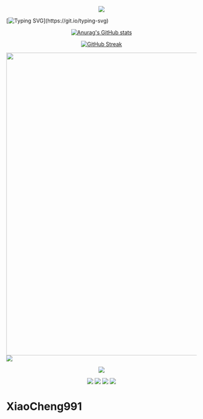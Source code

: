 <p align="center">
<img src="https://capsule-render.vercel.app/api?type=waving&color=timeGradient&height=300&&section=header&text=Hi VISITORS&fontSize=90&fontAlign=50&fontAlignY=30&desc=I am XiaoCheng2024!&descAlign=50&descSize=30&descAlignY=60&animation=twinkling" />
</p>

<!-- 动态字体 -->
[![Typing SVG](https://readme-typing-svg.demolab.com?font=Doto&pause=1000&center=true&vCenter=true&width=435&lines=Welcome+to+my+Gitub+profile+page!)](https://git.io/typing-svg)

<!-- Stats -->
<center>


[![Anurag's GitHub stats](https://github-readme-stats.vercel.app/api?username=xiaoCheng991&show_icons=true&theme=tokyonight)](https://github.com/anuraghazra/github-readme-stats)

<!-- Streak -->
[![GitHub Streak](https://streak-stats.demolab.com?user=XiaoCheng991)](https://git.io/streak-stats)

[//]: # (<!-- 语言 -->)

[//]: # (<img style="text-align: center;" src="https://github-readme-stats.vercel.app/api/top-langs/?username=XiaoCheng991&theme=transparent&hide_border=true&layout=donut-vertical&langs_count=6" />)

<!-- 贡献图 -->
<img width="800" src="https://github-readme-activity-graph.vercel.app/graph?username=XiaoCheng991&theme=github-compact&hide_border=true&area=true" />

</center>
<!-- 技术栈 -->
<img style="text-align: center;" src="https://skillicons.dev/icons?i={YOUR_TECH_STACK}&theme=light" />

<!-- 技能 -->
<p align="center">
<!-- https://github.com/tandpfun/skill-icons -->
<img align="center" src="https://skillicons.dev/icons?i=java,py,md,cs,html,css,js,ts&theme=light" />
</p>

<!-- 链接 -->
<p style="text-align: center;">
    <a href="https://github.com/XiaoCheng991"><img src="https://img.shields.io/badge/GitHub-XiaoCheng991-blue?logo=github" /></a>
    <a href="https://blog.csdn.net/qq_60985619?type=blog"></a>
    <a href="https://space.bilibili.com/3546566354798756?spm_id_from=333.1007.0.0"><img src="https://img.shields.io/badge/哔哩哔哩-小橙991-pink?logo=bilibili" /></a>
    <img src="https://img.shields.io/badge/QQ-2506919319-green?logo=tencentqq" />
    <!-- https://github.com/antonkomarev/github-profile-views-counter -->
    <img src="https://komarev.com/ghpvc/?username=XiaoCheng991&abbreviated=true&color=yellow" />
</p>



# XiaoCheng991

